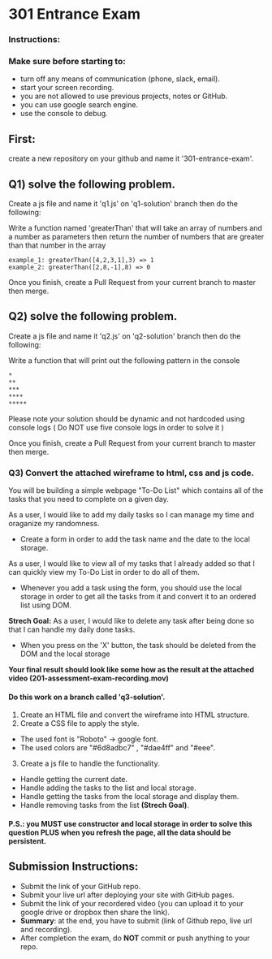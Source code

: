 # 301 Entrance Exam

### Instructions:
### Make sure before starting to:
- turn off any means of communication (phone, slack, email).
- start your screen recording.
- you are not allowed to use previous projects, notes or GitHub.
- you can use google search engine.
- use the console to debug.

## First:
create a new repository on your github and name it '301-entrance-exam'.

## Q1) solve the following problem.
Create a js file and name it 'q1.js' on 'q1-solution' branch then do the following:

Write a function named 'greaterThan' that will take an array of numbers and a number as parameters then
return the number of numbers that are greater than that number in the array
```
example_1: greaterThan([4,2,3,1],3) => 1
example_2: greaterThan([2,8,-1],8) => 0
```

Once you finish, create a Pull Request from your current branch to master then merge.


## Q2) solve the following problem.
Create a js file and name it 'q2.js' on 'q2-solution' branch then do the following:

Write a function that will print out the following pattern in the console
```
*
**
***
****
*****
```
Please note your solution should be dynamic and not hardcoded using console logs ( Do NOT use five console logs in order to solve it )

Once you finish, create a Pull Request from your current branch to master then merge.



### Q3) Convert the attached wireframe to html, css and js code. 
You will be building a simple webpage "To-Do List" which contains all of the tasks that you need to complete on a given day.

As a user, I would like to add my daily tasks so I can manage my time and oraganize my randomness.
- Create a form in order to add the task name and the date to the local storage.

As a user, I would like to view all of my tasks that I already added so that I can quickly view my To-Do List in order to do all of them.
- Whenever you add a task using the form, you should use the local storage in order to get all the tasks from it and convert it to an ordered list using DOM.

**Strech Goal:** As a user, I would like to delete any task after being done so that I can handle my daily done tasks.
- When you press on the 'X' button, the task should be deleted from the DOM and the local storage

**Your final result should look like some how as the result at the attached video (201-assessment-exam-recording.mov)**

#### Do this work on a branch called 'q3-solution'.

1. Create an HTML file and convert the wireframe into HTML structure.
2. Create a CSS file to apply the style.
- The used font is "Roboto" -> google font.
- The used colors are "#6d8adbc7" , "#dae4ff" and "#eee".
3. Create a js file to handle the functionality.
- Handle getting the current date.
- Handle adding the tasks to the list and local storage.
- Handle getting the tasks from the local storage and display them.
- Handle removing tasks from the list **(Strech Goal)**.

#### P.S.: you MUST use constructor and local storage in order to solve this question PLUS when you refresh the page, all the data should be persistent.


## Submission Instructions:
- Submit the link of your GitHub repo.
- Submit your live url after deploying your site with GitHub pages.
- Submit the link of your recordered video (you can upload it to your google drive or dropbox then share the link).
- **Summary**: at the end, you have to submit (link of Github repo, live url and recording).
- After completion the exam, do **NOT** commit or push anything to your repo.